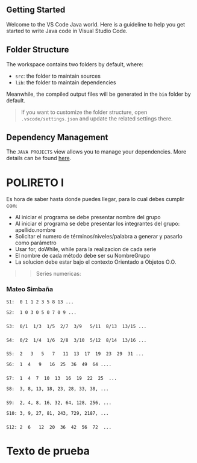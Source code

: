 ## Getting Started

Welcome to the VS Code Java world. Here is a guideline to help you get started to write Java code in Visual Studio Code.

## Folder Structure

The workspace contains two folders by default, where:

- `src`: the folder to maintain sources
- `lib`: the folder to maintain dependencies

Meanwhile, the compiled output files will be generated in the `bin` folder by default.

> If you want to customize the folder structure, open `.vscode/settings.json` and update the related settings there.

## Dependency Management

The `JAVA PROJECTS` view allows you to manage your dependencies. More details can be found [here](https://github.com/microsoft/vscode-java-dependency#manage-dependencies).


# POLIRETO I

Es hora de saber hasta donde puedes llegar, para lo cual debes cumplir con:

- Al iniciar el programa se debe presentar nombre del grupo
- Al iniciar el programa se debe presentar los integrantes del grupo:  apellido.nombre
- Solicitar el numero de términos/niveles/palabra a generar y pasarlo como parámetro
- Usar for, doWhile, while para la realizacion de cada serie
- El nombre de cada método debe ser su NombreGrupo
- La solucion debe estar bajo el contexto Orientado a Objetos O.O.

>> Series numericas:
### Mateo Simbaña
	S1:  0 1 1 2 3 5 8 13 ...      
	
    S2:  1 0 3 0 5 0 7 0 9 ...
###	
    S3:  0/1  1/3  1/5  2/7  3/9   5/11  8/13  13/15 ...
###
    S4:  0/2  1/4  1/6  2/8  3/10  5/12  8/14  13/16 ...
###
    S5:  2	 3	 5 	 7	 11	 13	 17	 19	 23	 29	 31	...
	
	S6:  1  4   9   16  25  36  49  64 ....
###     
    S7:  1  4  7  10  13  16  19  22  25  ...

    S8:  3, 8, 13, 18, 23, 28, 33, 38, ...
###	
    S9:  2, 4, 8, 16, 32, 64, 128, 256, ...

    S10: 3, 9, 27, 81, 243, 729, 2187, ...
###
    S12: 2  6   12  20  36  42  56  72  ...

# Texto de prueba 
